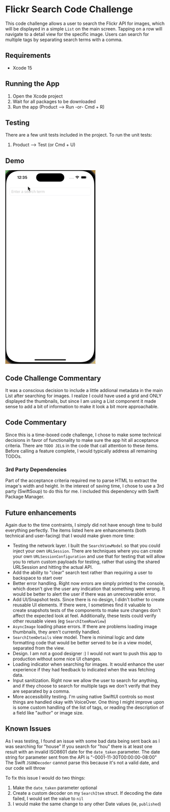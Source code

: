 # Flickr Search Code Challenge
This code challenge allows a user to search the Flickr API for images, which will be displayed in a simple `List` on the main screen. Tapping on a row will navigate to a detail view for the specific image. Users can search for multiple tags by separating search terms with a comma.

## Requirements
- Xcode 15

## Running the App
1. Open the Xcode project
1. Wait for all packages to be downloaded
1. Run the app (Product --> Run -or- Cmd + R)

## Testing
There are a few unit tests included in the project. To run the unit tests:
1. Product --> Test (or Cmd + U)

## Demo
![App demo](./demo.gif)

## Code Challenge Commentary
It was a conscious decision to include a little addional metadata in the main List after searching for images. I realize I could have used a grid and ONLY displayed the thumbnails, but since I am using a List component it made sense to add a bit of information to make it look a bit more approachable.

## Code Commentary
Since this is a time-boxed code challenge, I chose to make some technical decisions in favor of functionality to make sure the app hit all acceptance criteria. There are `TODO JEL`s in the code that call attention to these items. Before calling a feature complete, I would typically address all remaining TODOs.

### 3rd Party Dependencies
Part of the acceptance criteria required me to parse HTML to extract the image's width and height. In the interest of saving time, I chose to use a 3rd party (SwiftSoup) to do this for me. I included this dependency with Swift Package Manager.

## Future enhancements
Again due to the time contraints, I simply did not have enough time to build everything perfectly. The items listed here are enhancements (both technical and user-facing) that I would make given more time:
- Testing the network layer. I built the `SearchViewModel` so that you could inject your own `URLSession`. There are techniques where you can create your own `URLSessionConfiguration` and use that for testing that will allow you to return custom payloads for testing, rather that using the shared URLSession and hitting the actual API.
- Add the ability to "clear" search text rather than requiring a user to backspace to start over
- Better error handling. Right now errors are simply printed to the console, which doesn't give the user any indication that something went wrong. It would be better to alert the user if there was an unrecoverable error.
- Add UI/Snapshot tests. Since there is no design, I didn't bother to create reusable UI elements. If there were, I sometimes find it valuable to create snapshots tests of the components to make sure changes don't affect the expected look at feel. Additionally, these tests could verify other reusable views (eg `SearchItemRowView`)
- `AsyncImage` loading phase errors. If there are problems loading image thumbnails, they aren't currently handled.
- `SearchItemDetails` view model. There is minimal logic and date formatting code that would be better served to be in a view model, separated from the view.
- Design. I am not a good designer :) I would not want to push this app to production without some nice UI changes. 
- Loading indicator when searching for images. It would enhance the user experience if they had feedback to indicated when the was fetching data. 
- Input sanitization. Right now we allow the user to search for anything, and if they choose to search for multiple tags we don't verify that they are separated by a comma.
- More accessibility testing. I'm using native SwiftUI controls so most things are handled okay with VoiceOver. One thing I might improve upon is some custom handling of the list of tags, or reading the description of a field like "author" or image size.

## Known Issues
As I was testing, I found an issue with some bad data being sent back as I was searching for "house" If you search for "hou" there is at least one result with an invalid ISO8601 date for the `date_taken` parameter. The date string for parameter sent from the API is "-0001-11-30T00:00:00-08:00" The Swift `JSONDecoder` cannot parse this because it's not a valid date, and our code will throw 

To fix this issue I would do two things:
1. Make the `date_taken` parameter optional
1. Create a custom decoder on my `SearchItem` struct. If decoding the date failed, I would set the value to `nil`
1. I would make the same change to any other Date values (ie, `published`)